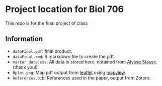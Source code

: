 # Project location for Biol 706

This repo is for the final project of class

## Information

* `dataFinal.pdf`: final product.
* `dataFinal.rmd`: R markdown file to create the pdf.
* `master_data.csv`: All data is stored here, obtained from [Alyssa Stasse](https://github.com/astasse). (thank you!)
* `Rplot.png`: Map pdf output from [leaflet]([https://github.com/mitchelloharawild/vitae](https://github.com/rstudio/leaflet)) using [mapview](https://r-spatial.github.io/mapview/).
* `References.bib`: References used in the paper, output from Zotero.
